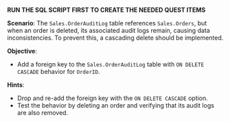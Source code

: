 **RUN THE SQL SCRIPT FIRST TO CREATE THE NEEDED QUEST ITEMS**

**Scenario**:
The `Sales.OrderAuditLog` table references `Sales.Orders`, but when an order is deleted, its associated audit logs remain, causing data inconsistencies. To prevent this, a cascading delete should be implemented.

**Objective**:
- Add a foreign key to the `Sales.OrderAuditLog` table with `ON DELETE CASCADE` behavior for `OrderID`.

**Hints**:
- Drop and re-add the foreign key with the `ON DELETE CASCADE` option.
- Test the behavior by deleting an order and verifying that its audit logs are also removed.
